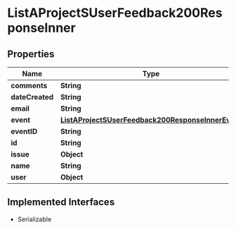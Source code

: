 

# ListAProjectSUserFeedback200ResponseInner


## Properties

| Name | Type | Description | Notes |
|------------ | ------------- | ------------- | -------------|
|**comments** | **String** |  |  |
|**dateCreated** | **String** |  |  |
|**email** | **String** |  |  |
|**event** | [**ListAProjectSUserFeedback200ResponseInnerEvent**](ListAProjectSUserFeedback200ResponseInnerEvent.md) |  |  |
|**eventID** | **String** |  |  |
|**id** | **String** |  |  |
|**issue** | **Object** |  |  |
|**name** | **String** |  |  |
|**user** | **Object** |  |  |


## Implemented Interfaces

* Serializable


